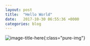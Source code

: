 ```yaml
---
layout: post
title:  "Hello World"
date:   2017-10-30 06:55:36 +0000
categories: blog
---
```


![image-title-here](https://www.facebook.com/rsrc.php/v3/y4/r/-PAXP-deijE.gif){:class="pure-img"}